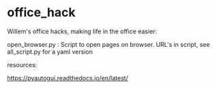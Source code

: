 # office_hack
Willem's office hacks, making life in the office easier:

open_browser.py         : Script to open pages on browser. URL's in script, see all_script.py for a yaml version




resources:

https://pyautogui.readthedocs.io/en/latest/



